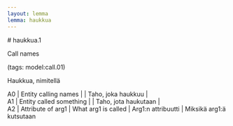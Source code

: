 ```yaml
---
layout: lemma
lemma: haukkua
---
```


<div class="sense">
# <span class="sensename">haukkua.1</span>

<span class="description">Call names</span>

(tags: model:call.01)

<span class="description">Haukkua, nimitellä</span>

A0 | Entity calling names |   | Taho, joka haukkuu |  
A1 | Entity called something |   | Taho, jota haukutaan |  
A2 | Attribute of arg1 | What arg1 is called | Arg1:n attribuutti | Miksikä arg1:ä kutsutaan

</div>

